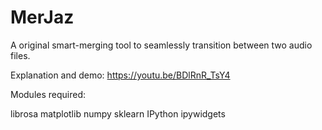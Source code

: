 # MerJaz
A original smart-merging tool to seamlessly transition between two audio files.

Explanation and demo: https://youtu.be/BDlRnR_TsY4

Modules required:

librosa
matplotlib
numpy
sklearn
IPython
ipywidgets

